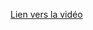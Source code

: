 [Lien vers la vidéo](https://www.youtube.com/watch?v=qFiK62vpmUw&list=PLeXyx0kOyiXtZfs2wNcIUqVlZBwunS3gO)
